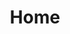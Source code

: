 ---
title: 'Home'
type: landing
sections:
  - block: markdown
    id: section-about
    content:
      title: Mission Statement
      text: '**We are a group of passionate researchers and students working at the intersection of machine learning and systems at UCSD**.

      - Our collaborative effort brings together the [the Halıcıoğlu Data Science Institute](https://datascience.ucsd.edu/) and [the Computer Science and Engineering Department](https://cse.ucsd.edu/) at [the University of California, San Diego](https://ucsd.edu/). We host a series of events including biweekly seminars and reading groups at HDSI and we invite interested students and faculty members to join!

      - Our research interests include:

      * -- State-of-the-art machine leaerning models.

      * -- Algorithms and systems for large-scale ML workloads.

      * -- Security for ML and security for systems.

      * -- Next-generation computer architecture for ML.

      * -- AI agents.

      * -- Applications (IoT, AI for Science, etc.).'

  - block: collection
    id: section-collection
    content:
      filters:
        folders:
          - post
      count: 25
    design:
      view: article-grid
---